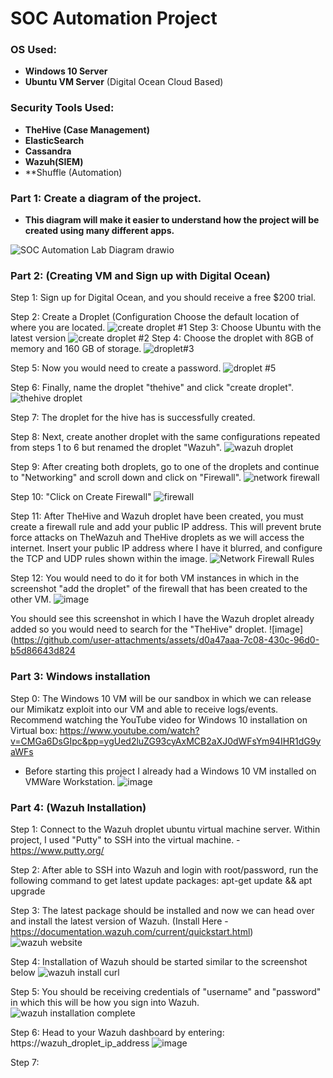 # SOC Automation Project

### OS Used: 
- **Windows 10 Server**
- **Ubuntu VM Server** (Digital Ocean Cloud Based)
### Security Tools Used:
- **TheHive (Case Management)**
- **ElasticSearch**
- **Cassandra**
- **Wazuh(SIEM)**
- **Shuffle (Automation)

### Part 1: Create a diagram of the project.
- **This diagram will make it easier to understand how the project will be created using many different apps.**

![SOC Automation Lab Diagram drawio](https://github.com/user-attachments/assets/a137c8a7-f5f0-4539-b4c3-f030a5474268)

### Part 2: (Creating VM and Sign up with Digital Ocean)

Step 1: Sign up for Digital Ocean, and you should receive a free $200 trial.

Step 2: Create a Droplet (Configuration
Choose the default location of where you are located. 
![create droplet #1](https://github.com/user-attachments/assets/b3e6c7ef-1c31-42fc-94a5-1eb07c84f285)
Step 3: 
Choose Ubuntu with the latest version
![create droplet #2](https://github.com/user-attachments/assets/7a9b3679-a263-495b-bd0e-d45faddfb3f5)
Step 4: 
Choose the droplet with 8GB of memory and 160 GB of storage.
![droplet#3](https://github.com/user-attachments/assets/6b0054be-9400-4382-ae41-efabb9d7522e)

Step 5:
Now you would need to create a password.
![droplet #5](https://github.com/user-attachments/assets/4c16ea8d-d8dd-46a4-8214-6f7aa5083bf0)

Step 6:
Finally, name the droplet "thehive" and click "create droplet".
![thehive droplet](https://github.com/user-attachments/assets/0486f0cb-f48a-4643-a1c4-84874bde4a75)

Step 7:
The droplet for the hive has is successfully created.

Step 8:
Next, create another droplet with the same configurations repeated from steps 1 to 6 but renamed the droplet "Wazuh".
![wazuh droplet](https://github.com/user-attachments/assets/2e8e042c-cf4d-44e3-ac80-73a01c091af8)

Step 9:
After creating both droplets, go to one of the droplets and continue to "Networking" and scroll down and click on "Firewall".
![network firewall](https://github.com/user-attachments/assets/46f50f8b-490c-49a9-a987-b935cc784aca)

Step 10:
"Click on Create Firewall"
![firewall](https://github.com/user-attachments/assets/8cf469f6-9f7a-4876-ac45-66f59ce76220)

Step 11:
After TheHive and Wazuh droplet have been created, you must create a firewall rule and add your public IP address. This will prevent brute force attacks on TheWazuh and TheHive droplets as we will access the internet.
Insert your public IP address where I have it blurred, and configure the TCP and UDP rules shown within the image.
![Network Firewall Rules](https://github.com/user-attachments/assets/122ae8cf-804c-4558-84c4-f2a42d2b5b7b)

Step 12: 
You would need to do it for both VM instances in which in the screenshot "add the droplet" of the firewall that has been created to the other VM.
![image](https://github.com/user-attachments/assets/d09bed8b-29f3-4a88-9f42-1af170e81e49)

You should see this screenshot in which I have the Wazuh droplet already added so you would need to search for the "TheHive" droplet.
![image](https://github.com/user-attachments/assets/d0a47aaa-7c08-430c-96d0-b5d86643d824

### Part 3: Windows installation
Step 0: The Windows 10 VM will be our sandbox in which we can release our Mimikatz exploit into our VM and able to receive logs/events. 
Recommend watching the YouTube video for Windows 10 installation on Virtual box: https://www.youtube.com/watch?v=CMGa6DsGIpc&pp=ygUed2luZG93cyAxMCB2aXJ0dWFsYm94IHR1dG9yaWFs

- Before starting this project I already had a Windows 10 VM installed on VMWare Workstation.
![image](https://github.com/user-attachments/assets/20def673-0168-45cf-b964-d9f217d87dc2)


### Part 4: (Wazuh Installation) 

Step 1: Connect to the Wazuh droplet ubuntu virtual machine server. Within project, I used "Putty" to SSH into the virtual machine. - https://www.putty.org/


Step 2: After able to SSH into Wazuh and login with root/password, run the following command to get latest update packages: apt-get update && apt upgrade

Step 3: The latest package should be installed and now we can head over and install the latest version of Wazuh. (Install Here - https://documentation.wazuh.com/current/quickstart.html)
![wazuh website](https://github.com/user-attachments/assets/cfa74349-251d-4435-abd5-f902965c6235)

Step 4: Installation of Wazuh should be started similar to the screenshot below
![wazuh install curl](https://github.com/user-attachments/assets/bb09b64b-add7-4620-9bb0-11a4b8e3703a)


Step 5: You should be receiving credentials of "username" and "password" in which this will be how you sign into Wazuh.  
![wazuh installation complete](https://github.com/user-attachments/assets/48bcc98f-9966-4738-886b-03909596b643)


Step 6: Head to your Wazuh dashboard by entering: https://wazuh_droplet_ip_address
![image](https://github.com/user-attachments/assets/9b9b666a-d022-454e-a8c5-0b5e43e9461b)

Step 7: 



